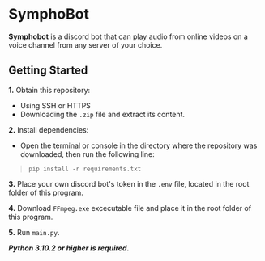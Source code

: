 # **SymphoBot**

**Symphobot** is a discord bot that can play audio from online videos on a voice channel from any server of your choice.

## Getting Started

**1.** Obtain this repository:
  - Using SSH or HTTPS
  - Downloading the `.zip` file and extract its content.

**2.** Install dependencies:
  - Open the terminal or console in the directory where the repository was downloaded, then run the following line:
   
  > `pip install -r requirements.txt`

**3.** Place your own discord bot's token in the `.env` file, located in the root folder of this program.

**4.** Download `FFmpeg.exe` excecutable file and place it in the root folder of this program.

**5.** Run `main.py`.


***Python 3.10.2 or higher is required.***